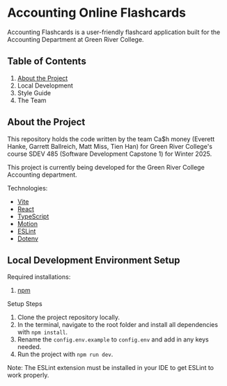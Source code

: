 # Accounting Online Flashcards

Accounting Flashcards is a user-friendly flashcard application built for the Accounting Department at Green River College.

## Table of Contents

1. [About the Project](#about-the-project)
2. Local Development
3. Style Guide
4. The Team

## About the Project

This repository holds the code written by the team Ca$h money (Everett Hanke, Garrett Ballreich, Matt Miss, Tien Han) for Green River College's course SDEV 485 (Software Development Capstone 1) for Winter 2025.

This project is currently being developed for the Green River College Accounting department.

Technologies:

- [Vite](https://vite.dev/guide/)
- [React](https://react.dev/)
- [TypeScript](https://www.typescriptlang.org/)
- [Motion](https://motion.dev/docs/react-motion-config)
- [ESLint](https://eslint.org/)
- [Dotenv](https://www.dotenv.org/)

## Local Development Environment Setup

Required installations:

1. [npm](https://www.npmjs.com/)

Setup Steps

1. Clone the project repository locally.
2. In the terminal, navigate to the root folder and install all dependencies with `npm install`.
3. Rename the `config.env.example` to `config.env` and add in any keys needed.
4. Run the project with `npm run dev`.

Note: The ESLint extension must be installed in your IDE to get ESLint to work properly.
